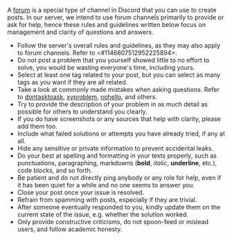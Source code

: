A [forum](<https://discord.com/blog/forum-channels-space-for-organized-conversation>) is a special type of channel in Discord that you can use to create posts. In our server, we intend to use forum channels primarily to provide or ask for help, hence these rules and guidelines written below focus on management and clarity of questions and answers.

* Follow the server's overall rules and guidelines, as they may also apply to forum channels. Refer to <#1146807512952225894>.
* Do not post a problem that you yourself showed little to no effort to solve, you would be wasting everyone's time, including yours.
* Select at least one tag related to your post, but you can select as many tags as you want if they are all related.
* Take a look at commonly made mistakes when asking questions. Refer to [dontasktoask](<https://dontasktoask.com>), [xyproblem](<https://xyproblem.info>), [nohello](<https://no-hello.com>), and others.
* Try to provide the description of your problem in as much detail as possible for others to understand you clearly.
* If you do have screenshots or any sources that help with clarity, please add them too.
* Include what failed solutions or attempts you have already tried, if any at all.
* Hide any sensitive or private information to prevent accidental leaks.
* Do your best at spelling and formatting in your texts properly, such as punctuations, paragraphing, markdowns (**bold**, _italic_, __underline__, etc.), code blocks, and so forth.
* Be patient and do not directly ping anybody or any role for help, even if it has been quiet for a while and no one seems to answer you.
* Close your post once your issue is resolved.
* Refrain from spamming with posts, especially if they are trivial.
* After someone eventually responded to you, kindly update them on the current state of the issue, e.g. whether the solution worked.
* Only provide constructive criticisms, do not spoon-feed or mislead users, and follow academic honesty.
